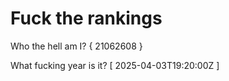 # Fuck the rankings

Who the hell am I?
{ 21062608 }

What fucking year is it?
[ 2025-04-03T19:20:00Z ]
